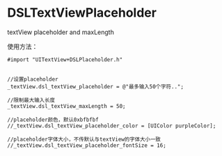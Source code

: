 # DSLTextViewPlaceholder
textView placeholder and maxLength

使用方法：
```
#import "UITextView+DSLPlaceholder.h"


//设置placeholder
_textView.dsl_textView_placeholder = @"最多输入50个字符..";

//限制最大输入长度
_textView.dsl_textView_maxLength = 50;

//placeholder颜色，默认0xbfbfbf
//_textView.dsl_textView_placeholder_color = [UIColor purpleColor];

//placeholder字体大小，不传默认与textView的字体大小一致
//_textView.dsl_textView_placeholder_fontSize = 16;
```
